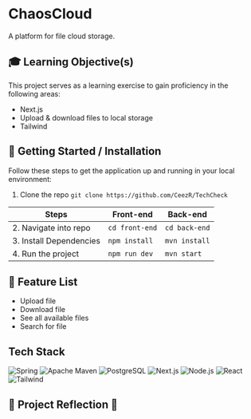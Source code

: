 # ChaosCloud
 A platform for file cloud storage.

## 🎓 Learning Objective(s)

This project serves as a learning exercise to gain proficiency in the following areas:
- Next.js
- Upload & download files to local storage
- Tailwind

## 🚀 Getting Started / Installation
Follow these steps to get the application up and running in your local environment:

1. Clone the repo
``` git clone https://github.com/CeezR/TechCheck ```

| Steps                            | Front-end                 | Back-end                  |
| ---------------------------------| ------------------------- | ------------------------- |
| 2. Navigate into repo            | `cd front-end`            | `cd back-end`             |
| 3. Install Dependencies          | `npm install`             | `mvn install`             |
| 4. Run the project               | `npm run dev`             | `mvn start`               |

## 🎯 Feature List
- Upload file
- Download file
- See all available files
- Search for file

## Tech Stack
![Spring](https://img.shields.io/badge/Spring-6DB33F?style=for-the-badge&logo=spring&logoColor=white)
![Apache Maven](https://img.shields.io/badge/apache_maven-C71A36?style=for-the-badge&logo=apachemaven&logoColor=white)
![PostgreSQL](https://img.shields.io/badge/PostgreSQL-316192?style=for-the-badge&logo=postgresql&logoColor=white)
![Next.js](https://img.shields.io/badge/next.js-000000?style=for-the-badge&logo=nextdotjs&logoColor=white)
![Node.js](https://img.shields.io/badge/Node.js-339933?style=for-the-badge&logo=nodedotjs&logoColor=white)
![React](https://img.shields.io/badge/React-20232A?style=for-the-badge&logo=react&logoColor=61DAFB)
![Tailwind](https://img.shields.io/badge/Tailwind_CSS-38B2AC?style=for-the-badge&logo=tailwind-css&logoColor=white)

## 🌟 Project Reflection 🌟

